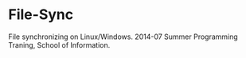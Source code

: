 # File-Sync
File synchronizing on Linux/Windows.
2014-07 Summer Programming Traning, School of Information.
